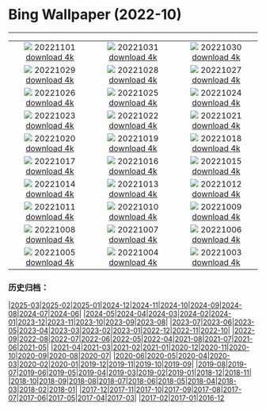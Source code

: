 # Bing Wallpaper (2022-10)
**************
| | | |
| :----: | :----: | :----: |
| ![](https://www.bing.com/th?id=OHR.WychwoodForest_EN-US6378774990_1920x1080.jpg) 20221101 [download 4k](https://www.bing.com/th?id=OHR.WychwoodForest_EN-US6378774990_UHD.jpg) | ![](https://www.bing.com/th?id=OHR.SealRiver_EN-US6267835630_1920x1080.jpg) 20221031 [download 4k](https://www.bing.com/th?id=OHR.SealRiver_EN-US6267835630_UHD.jpg) | ![](https://www.bing.com/th?id=OHR.SeaAngel_EN-US5531672696_1920x1080.jpg) 20221030 [download 4k](https://www.bing.com/th?id=OHR.SeaAngel_EN-US5531672696_UHD.jpg) |
| ![](https://www.bing.com/th?id=OHR.FrankensteinFriday_EN-US3119113489_1920x1080.jpg) 20221029 [download 4k](https://www.bing.com/th?id=OHR.FrankensteinFriday_EN-US3119113489_UHD.jpg) | ![](https://www.bing.com/th?id=OHR.BridgeofSighs_EN-US5335369208_1920x1080.jpg) 20221028 [download 4k](https://www.bing.com/th?id=OHR.BridgeofSighs_EN-US5335369208_UHD.jpg) | ![](https://www.bing.com/th?id=OHR.BrockenSpecter_EN-US5247366251_1920x1080.jpg) 20221027 [download 4k](https://www.bing.com/th?id=OHR.BrockenSpecter_EN-US5247366251_UHD.jpg) |
| ![](https://www.bing.com/th?id=OHR.OrcusMouth_EN-US5010597701_1920x1080.jpg) 20221026 [download 4k](https://www.bing.com/th?id=OHR.OrcusMouth_EN-US5010597701_UHD.jpg) | ![](https://www.bing.com/th?id=OHR.GuwahatiDiwali_EN-US3454357880_1920x1080.jpg) 20221025 [download 4k](https://www.bing.com/th?id=OHR.GuwahatiDiwali_EN-US3454357880_UHD.jpg) | ![](https://www.bing.com/th?id=OHR.Knobbelzwaan_EN-US4809716001_1920x1080.jpg) 20221024 [download 4k](https://www.bing.com/th?id=OHR.Knobbelzwaan_EN-US4809716001_UHD.jpg) |
| ![](https://www.bing.com/th?id=OHR.KarstMountains_EN-US4446699673_1920x1080.jpg) 20221023 [download 4k](https://www.bing.com/th?id=OHR.KarstMountains_EN-US4446699673_UHD.jpg) | ![](https://www.bing.com/th?id=OHR.GeorgiaCypress_EN-US2966839861_1920x1080.jpg) 20221022 [download 4k](https://www.bing.com/th?id=OHR.GeorgiaCypress_EN-US2966839861_UHD.jpg) | ![](https://www.bing.com/th?id=OHR.SlothDay_EN-US8418438094_1920x1080.jpg) 20221021 [download 4k](https://www.bing.com/th?id=OHR.SlothDay_EN-US8418438094_UHD.jpg) |
| ![](https://www.bing.com/th?id=OHR.WartburgCastle_EN-US8283353282_1920x1080.jpg) 20221020 [download 4k](https://www.bing.com/th?id=OHR.WartburgCastle_EN-US8283353282_UHD.jpg) | ![](https://www.bing.com/th?id=OHR.GB25Anni_EN-US8198972228_1920x1080.jpg) 20221019 [download 4k](https://www.bing.com/th?id=OHR.GB25Anni_EN-US8198972228_UHD.jpg) | ![](https://www.bing.com/th?id=OHR.SwedenOwl_EN-US8107135630_1920x1080.jpg) 20221018 [download 4k](https://www.bing.com/th?id=OHR.SwedenOwl_EN-US8107135630_UHD.jpg) |
| ![](https://www.bing.com/th?id=OHR.PrinceChristianSound_EN-US8033823843_1920x1080.jpg) 20221017 [download 4k](https://www.bing.com/th?id=OHR.PrinceChristianSound_EN-US8033823843_UHD.jpg) | ![](https://www.bing.com/th?id=OHR.NaqsheRustam_EN-US7919143366_1920x1080.jpg) 20221016 [download 4k](https://www.bing.com/th?id=OHR.NaqsheRustam_EN-US7919143366_UHD.jpg) | ![](https://www.bing.com/th?id=OHR.RioArazas_EN-US7767502808_1920x1080.jpg) 20221015 [download 4k](https://www.bing.com/th?id=OHR.RioArazas_EN-US7767502808_UHD.jpg) |
| ![](https://www.bing.com/th?id=OHR.AlaskaMoose_EN-US7632880778_1920x1080.jpg) 20221014 [download 4k](https://www.bing.com/th?id=OHR.AlaskaMoose_EN-US7632880778_UHD.jpg) | ![](https://www.bing.com/th?id=OHR.AmmoniteGraveyard_EN-US7510840532_1920x1080.jpg) 20221013 [download 4k](https://www.bing.com/th?id=OHR.AmmoniteGraveyard_EN-US7510840532_UHD.jpg) | ![](https://www.bing.com/th?id=OHR.TortulaMoss_EN-US7128071079_1920x1080.jpg) 20221012 [download 4k](https://www.bing.com/th?id=OHR.TortulaMoss_EN-US7128071079_UHD.jpg) |
| ![](https://www.bing.com/th?id=OHR.SacredSmoke_EN-US7047459944_1920x1080.jpg) 20221011 [download 4k](https://www.bing.com/th?id=OHR.SacredSmoke_EN-US7047459944_UHD.jpg) | ![](https://www.bing.com/th?id=OHR.ChukchiSea_EN-US6494940864_1920x1080.jpg) 20221010 [download 4k](https://www.bing.com/th?id=OHR.ChukchiSea_EN-US6494940864_UHD.jpg) | ![](https://www.bing.com/th?id=OHR.GlassOctopus_EN-US6394802515_1920x1080.jpg) 20221009 [download 4k](https://www.bing.com/th?id=OHR.GlassOctopus_EN-US6394802515_UHD.jpg) |
| ![](https://www.bing.com/th?id=OHR.OberbaumBridge_EN-US6324390642_1920x1080.jpg) 20221008 [download 4k](https://www.bing.com/th?id=OHR.OberbaumBridge_EN-US6324390642_UHD.jpg) | ![](https://www.bing.com/th?id=OHR.BayofBiscay_EN-US8933430968_1920x1080.jpg) 20221007 [download 4k](https://www.bing.com/th?id=OHR.BayofBiscay_EN-US8933430968_UHD.jpg) | ![](https://www.bing.com/th?id=OHR.FlamingoTeacher_EN-US8819896781_1920x1080.jpg) 20221006 [download 4k](https://www.bing.com/th?id=OHR.FlamingoTeacher_EN-US8819896781_UHD.jpg) |
| ![](https://www.bing.com/th?id=OHR.CosmicCliffs_EN-US8727581889_1920x1080.jpg) 20221005 [download 4k](https://www.bing.com/th?id=OHR.CosmicCliffs_EN-US8727581889_UHD.jpg) | ![](https://www.bing.com/th?id=OHR.Porthuis_EN-US8462686696_1920x1080.jpg) 20221004 [download 4k](https://www.bing.com/th?id=OHR.Porthuis_EN-US8462686696_UHD.jpg) | ![](https://www.bing.com/th?id=OHR.LotsOBalloons_EN-US8236203600_1920x1080.jpg) 20221003 [download 4k](https://www.bing.com/th?id=OHR.LotsOBalloons_EN-US8236203600_UHD.jpg) |

### 历史归档：

|[2025-03](/../2025-03/2025-03.md)|[2025-02](/../2025-02/2025-02.md)|[2025-01](/../2025-01/2025-01.md)|[2024-12](/../2024-12/2024-12.md)|[2024-11](/../2024-11/2024-11.md)|[2024-10](/../2024-10/2024-10.md)|[2024-09](/../2024-09/2024-09.md)|[2024-08](/../2024-08/2024-08.md)|[2024-07](/../2024-07/2024-07.md)|[2024-06](/../2024-06/2024-06.md)|
|[2024-05](/../2024-05/2024-05.md)|[2024-04](/../2024-04/2024-04.md)|[2024-03](/../2024-03/2024-03.md)|[2024-02](/../2024-02/2024-02.md)|[2024-01](/../2024-01/2024-01.md)|[2023-12](/../2023-12/2023-12.md)|[2023-11](/../2023-11/2023-11.md)|[2023-10](/../2023-10/2023-10.md)|[2023-09](/../2023-09/2023-09.md)|[2023-08](/../2023-08/2023-08.md)|
|[2023-07](/../2023-07/2023-07.md)|[2023-06](/../2023-06/2023-06.md)|[2023-05](/../2023-05/2023-05.md)|[2023-04](/../2023-04/2023-04.md)|[2023-03](/../2023-03/2023-03.md)|[2023-02](/../2023-02/2023-02.md)|[2023-01](/../2023-01/2023-01.md)|[2022-12](/../2022-12/2022-12.md)|[2022-11](/../2022-11/2022-11.md)|[2022-10](/2022-10.md)|
|[2022-09](/../2022-09/2022-09.md)|[2022-08](/../2022-08/2022-08.md)|[2022-07](/../2022-07/2022-07.md)|[2022-06](/../2022-06/2022-06.md)|[2022-05](/../2022-05/2022-05.md)|[2022-04](/../2022-04/2022-04.md)|[2021-08](/../2021-08/2021-08.md)|[2021-07](/../2021-07/2021-07.md)|[2021-06](/../2021-06/2021-06.md)|[2021-05](/../2021-05/2021-05.md)|
|[2021-04](/../2021-04/2021-04.md)|[2021-03](/../2021-03/2021-03.md)|[2021-02](/../2021-02/2021-02.md)|[2021-01](/../2021-01/2021-01.md)|[2020-12](/../2020-12/2020-12.md)|[2020-11](/../2020-11/2020-11.md)|[2020-10](/../2020-10/2020-10.md)|[2020-09](/../2020-09/2020-09.md)|[2020-08](/../2020-08/2020-08.md)|[2020-07](/../2020-07/2020-07.md)|
|[2020-06](/../2020-06/2020-06.md)|[2020-05](/../2020-05/2020-05.md)|[2020-04](/../2020-04/2020-04.md)|[2020-03](/../2020-03/2020-03.md)|[2020-02](/../2020-02/2020-02.md)|[2020-01](/../2020-01/2020-01.md)|[2019-12](/../2019-12/2019-12.md)|[2019-11](/../2019-11/2019-11.md)|[2019-10](/../2019-10/2019-10.md)|[2019-09](/../2019-09/2019-09.md)|
|[2019-08](/../2019-08/2019-08.md)|[2019-07](/../2019-07/2019-07.md)|[2019-06](/../2019-06/2019-06.md)|[2019-05](/../2019-05/2019-05.md)|[2019-04](/../2019-04/2019-04.md)|[2019-03](/../2019-03/2019-03.md)|[2019-02](/../2019-02/2019-02.md)|[2019-01](/../2019-01/2019-01.md)|[2018-12](/../2018-12/2018-12.md)|[2018-11](/../2018-11/2018-11.md)|
|[2018-10](/../2018-10/2018-10.md)|[2018-09](/../2018-09/2018-09.md)|[2018-08](/../2018-08/2018-08.md)|[2018-07](/../2018-07/2018-07.md)|[2018-06](/../2018-06/2018-06.md)|[2018-05](/../2018-05/2018-05.md)|[2018-04](/../2018-04/2018-04.md)|[2018-03](/../2018-03/2018-03.md)|[2018-02](/../2018-02/2018-02.md)|[2018-01](/../2018-01/2018-01.md)|
|[2017-12](/../2017-12/2017-12.md)|[2017-11](/../2017-11/2017-11.md)|[2017-10](/../2017-10/2017-10.md)|[2017-09](/../2017-09/2017-09.md)|[2017-08](/../2017-08/2017-08.md)|[2017-07](/../2017-07/2017-07.md)|[2017-06](/../2017-06/2017-06.md)|[2017-05](/../2017-05/2017-05.md)|[2017-04](/../2017-04/2017-04.md)|[2017-03](/../2017-03/2017-03.md)|
|[2017-02](/../2017-02/2017-02.md)|[2017-01](/../2017-01/2017-01.md)|[2016-12](/../2016-12/2016-12.md)